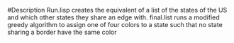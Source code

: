 #Description
Run.lisp creates the equivalent of a list of the states of the US and which other states they share an edge with.
final.list runs a modified greedy algorithm to assign one of four colors to a state such that no state sharing a border have the same color
